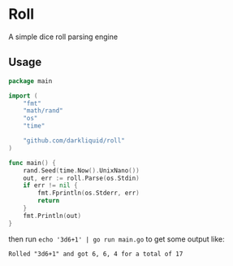 # Roll

A simple dice roll parsing engine

## Usage

```go
package main

import (
	"fmt"
	"math/rand"
	"os"
	"time"

	"github.com/darkliquid/roll"
)

func main() {
	rand.Seed(time.Now().UnixNano())
	out, err := roll.Parse(os.Stdin)
	if err != nil {
		fmt.Fprintln(os.Stderr, err)
		return
	}
	fmt.Println(out)
}
```

then run `echo '3d6+1' | go run main.go` to get some output like:

`Rolled "3d6+1" and got 6, 6, 4 for a total of 17`
